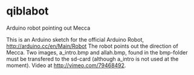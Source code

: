 qiblabot
========

Arduino robot pointing out Mecca

This is an Arduino sketch for the official Arduino Robot, http://arduino.cc/en/Main/Robot
The robot points out the direction of Mecca.
Two images, a_intro.bmp and allah.bmp, found in the bmp-folder must be transfered to the sd-card (although a_intro is not used at the moment). Video at <http://vimeo.com/79468492>.
